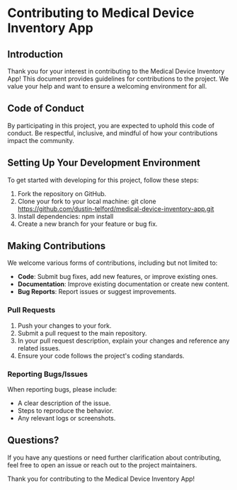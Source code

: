 # Contributing to Medical Device Inventory App

## Introduction
Thank you for your interest in contributing to the Medical Device Inventory App! This document provides guidelines for contributions to the project. We value your help and want to ensure a welcoming environment for all.

## Code of Conduct
By participating in this project, you are expected to uphold this code of conduct. Be respectful, inclusive, and mindful of how your contributions impact the community.

## Setting Up Your Development Environment
To get started with developing for this project, follow these steps:

1. Fork the repository on GitHub.
2. Clone your fork to your local machine:
git clone https://github.com/dustin-telford/medical-device-inventory-app.git
3. Install dependencies:
npm install
4. Create a new branch for your feature or bug fix.

## Making Contributions
We welcome various forms of contributions, including but not limited to:

- **Code**: Submit bug fixes, add new features, or improve existing ones.
- **Documentation**: Improve existing documentation or create new content.
- **Bug Reports**: Report issues or suggest improvements.

### Pull Requests
1. Push your changes to your fork.
2. Submit a pull request to the main repository.
3. In your pull request description, explain your changes and reference any related issues.
4. Ensure your code follows the project's coding standards.

### Reporting Bugs/Issues
When reporting bugs, please include:

- A clear description of the issue.
- Steps to reproduce the behavior.
- Any relevant logs or screenshots.

## Questions?
If you have any questions or need further clarification about contributing, feel free to open an issue or reach out to the project maintainers.

Thank you for contributing to the Medical Device Inventory App!